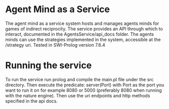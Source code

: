 # Agent Mind as a Service

The agent mind as a service system hosts and manages agents minds for games of indirect reciprocity.
The service provides an API through which to interact, documented in the AgentsService/api_docs folder.
The agents minds can use the strategies implemented in the system, accessible at the /strategy uri.
Tested in SWI-Prolog version 7.6.4

# Running the service

To run the service run prolog and compile the main.pl file under the src directory.
Then execute the predicate: server(Port) with Port as the port you want to run it on for example 8080 or 5000 (preferably 8080 when running with the nature engine).
Then use the uri endpoints and http methods specified in the api docs.

